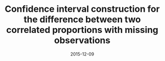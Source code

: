 ---
title: "Confidence interval construction for the difference between two correlated proportions with missing observations"
collection: publications
permalink: /publication/2016TangandLi
date: 2015-12-09
venue: 'Journal of Biopharmaceutical Statistics'
paperurl: '/files/2016TangandLi.pdf'
link: 'https://doi.org/10.1080/10543406.2014.1000544'
excerpt: 'Niansheng Tang, Hui-Qiong Li, Man-Lai Tang and <b>Jie Li</b><sup>*</sup> (2015). Confidence interval construction for the difference between two correlated proportions with missing observations. <i>Journal of Biopharmaceutical Statistics </i>,26:2, 323-338. DOI:10.1080/10543406.2014.1000544.'
---